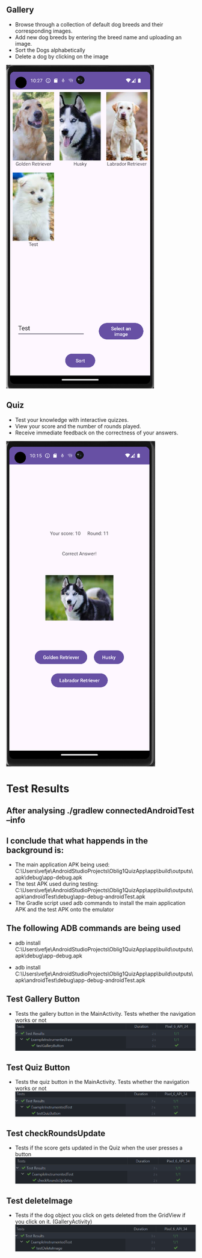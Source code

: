 ## Gallery
- Browse through a collection of default dog breeds and their corresponding images.
- Add new dog breeds by entering the breed name and uploading an image.
- Sort the Dogs alphabetically
- Delete a dog by clicking on the image
  
![Gallery](quizappgallery.png)

## Quiz
- Test your knowledge with interactive quizzes.
- View your score and the number of rounds played.
- Receive immediate feedback on the correctness of your answers.

![Quiz](quiz%20app%202.png)


# Test Results

## After analysing ./gradlew connectedAndroidTest –info
## I conclude that what happends in the background is:
- The main application APK being used: C:\Users\vefje\AndroidStudioProjects\Oblig1QuizApp\app\build\outputs\apk\debug\app-debug.apk
- The test APK used during testing: C:\Users\vefje\AndroidStudioProjects\Oblig1QuizApp\app\build\outputs\apk\androidTest\debug\app-debug-androidTest.apk
- The Gradle script used adb commands to install the main application APK and the test APK onto the emulator

## The following ADB commands are being used
- adb install C:\Users\vefje\AndroidStudioProjects\Oblig1QuizApp\app\build\outputs\apk\debug\app-debug.apk

- adb install C:\Users\vefje\AndroidStudioProjects\Oblig1QuizApp\app\build\outputs\apk\androidTest\debug\app-debug-androidTest.apk

## Test Gallery Button
- Tests the  gallery button in the MainActivity. Tests whether the navigation works or not
![Test1](test1.png)

## Test Quiz Button 
- Tests the quiz button in the MainActivity. Tests whether the navigation works or not
![Test2](test2.png)

## Test checkRoundsUpdate
- Tests if the score gets updated in the Quiz when the user presses a button
![Test3](test3.png)

## Test deleteImage
- Tests if the dog object you click on gets deleted from the GridView if you click on it. (GalleryActivity)
![Test4](test4.png)
